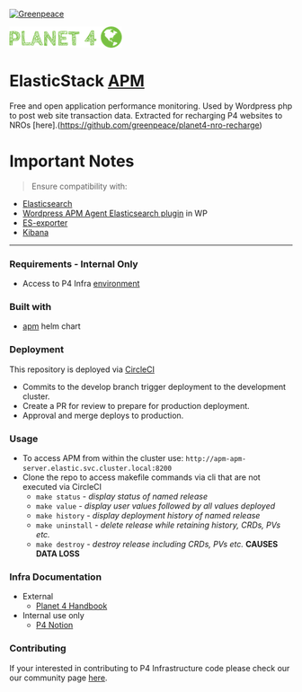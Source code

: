 [![Greenpeace](https://circleci.com/gh/greenpeace/planet4-helm-apm.svg?style=shield)](https://circleci.com/gh/greenpeace/planet4-helm-apm)

![Planet4](./p4logo.png)
# ElasticStack [APM](https://www.elastic.co/apm)

Free and open application performance monitoring.  Used by Wordpress php to post web site transaction data.  Extracted for recharging P4 websites to NROs [here].(https://github.com/greenpeace/planet4-nro-recharge)

<h1>Important Notes</h1>

>Ensure compatibility with:
- [Elasticsearch](https://github.com/greenpeace/planet4-helm-elasticsearch) 
- [Wordpress APM Agent Elasticsearch plugin](https://github.com/matheusevangelista/Wordpress-APM-Agent-Elasticsearch) in WP
- [ES-exporter](https://github.com/greenpeace/planet4-helm-esexporter)
- [Kibana](https://github.com/greenpeace/planet4-helm-kibana)

***
### Requirements - Internal Only
-   Access to P4 Infra [environment](https://www.notion.so/p4infra/bab9d0b1f2db4d929a59916899d531c1?v=eca7b78e1ae345c6883a9b37c6b76cac)

### Built with
- [apm](https://github.com/elastic/helm-charts/tree/7.9/apm-server) helm chart

### Deployment
This repository is deployed via [CircleCI](https://circleci.com/gh/greenpeace/planet4-traefik)

 - Commits to the develop branch trigger deployment to the development cluster.  
 - Create a PR for review to prepare for production deployment.
 - Approval and merge deploys to production.

### Usage
 - To access APM from within the cluster use:
     `http://apm-apm-server.elastic.svc.cluster.local:8200`
 - Clone the repo to access makefile commands via cli that are not executed via CircleCI
   - `make status` - <em> display status of named release </em>
   - `make value` - <em> display user values followed by all values deployed </em>
   - `make history` - <em> display deployment history of named release </em>
   - `make uninstall` - <em> delete release while retaining history, CRDs, PVs etc.</em>
   - `make destroy` - <em> destroy release including CRDs, PVs etc. </em> <strong> CAUSES DATA LOSS </strong>

 ### Infra Documentation
 - External
   - [Planet 4 Handbook](https://app.gitbook.com/@greenpeace/s/planet4/infrastructure/intro)
 - Internal use only
   - [P4 Notion](https://www.notion.so/p4infra/)

 ### Contributing
 If your interested in contributing to P4 Infrastructure code please check our our community page [here](https://github.com/greenpeace/planet4).
